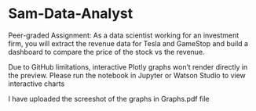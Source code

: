 # Sam-Data-Analyst

Peer-graded Assignment: As a data scientist working for an investment firm, you will extract the revenue data for Tesla and GameStop and build a dashboard to compare the price of the stock vs the revenue.

Due to GitHub limitations, interactive Plotly graphs won’t render directly in the preview.
Please run the notebook in Jupyter or Watson Studio to view interactive charts

I have uploaded the screeshot of the graphs in Graphs.pdf file
